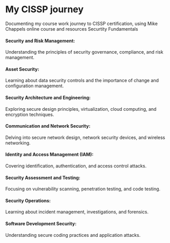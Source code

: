 # My CISSP journey
Documenting my course work journey to CISSP certification, using Mike Chappels online course and resources 
Securtity Fundamentals


#### Security and Risk Management: 
Understanding the principles of security governance, compliance, and risk management.
#### Asset Security: 
Learning about data security controls and the importance of change and configuration management.
#### Security Architecture and Engineering: 
Exploring secure design principles, virtualization, cloud computing, and encryption techniques.
#### Communication and Network Security: 
Delving into secure network design, network security devices, and wireless networking.
#### Identity and Access Management (IAM): 
Covering identification, authentication, and access control attacks.
#### Security Assessment and Testing: 
Focusing on vulnerability scanning, penetration testing, and code testing.
#### Security Operations: 
Learning about incident management, investigations, and forensics.
#### Software Development Security: 
Understanding secure coding practices and application attacks.
